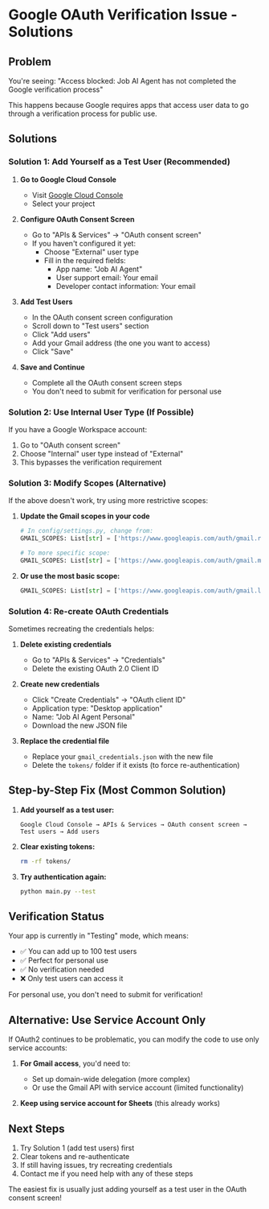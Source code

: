 # Google OAuth Verification Issue - Solutions

## Problem
You're seeing: "Access blocked: Job AI Agent has not completed the Google verification process"

This happens because Google requires apps that access user data to go through a verification process for public use.

## Solutions

### Solution 1: Add Yourself as a Test User (Recommended)

1. **Go to Google Cloud Console**
   - Visit [Google Cloud Console](https://console.cloud.google.com/)
   - Select your project

2. **Configure OAuth Consent Screen**
   - Go to "APIs & Services" → "OAuth consent screen"
   - If you haven't configured it yet:
     - Choose "External" user type
     - Fill in the required fields:
       - App name: "Job AI Agent"
       - User support email: Your email
       - Developer contact information: Your email

3. **Add Test Users**
   - In the OAuth consent screen configuration
   - Scroll down to "Test users" section
   - Click "Add users"
   - Add your Gmail address (the one you want to access)
   - Click "Save"

4. **Save and Continue**
   - Complete all the OAuth consent screen steps
   - You don't need to submit for verification for personal use

### Solution 2: Use Internal User Type (If Possible)

If you have a Google Workspace account:
1. Go to "OAuth consent screen"
2. Choose "Internal" user type instead of "External"
3. This bypasses the verification requirement

### Solution 3: Modify Scopes (Alternative)

If the above doesn't work, try using more restrictive scopes:

1. **Update the Gmail scopes in your code**
   ```python
   # In config/settings.py, change from:
   GMAIL_SCOPES: List[str] = ['https://www.googleapis.com/auth/gmail.readonly']
   
   # To more specific scope:
   GMAIL_SCOPES: List[str] = ['https://www.googleapis.com/auth/gmail.metadata']
   ```

2. **Or use the most basic scope:**
   ```python
   GMAIL_SCOPES: List[str] = ['https://www.googleapis.com/auth/gmail.labels']
   ```

### Solution 4: Re-create OAuth Credentials

Sometimes recreating the credentials helps:

1. **Delete existing credentials**
   - Go to "APIs & Services" → "Credentials"
   - Delete the existing OAuth 2.0 Client ID

2. **Create new credentials**
   - Click "Create Credentials" → "OAuth client ID"
   - Application type: "Desktop application"
   - Name: "Job AI Agent Personal"
   - Download the new JSON file

3. **Replace the credential file**
   - Replace your `gmail_credentials.json` with the new file
   - Delete the `tokens/` folder if it exists (to force re-authentication)

## Step-by-Step Fix (Most Common Solution)

1. **Add yourself as a test user:**
   ```
   Google Cloud Console → APIs & Services → OAuth consent screen → Test users → Add users
   ```

2. **Clear existing tokens:**
   ```bash
   rm -rf tokens/
   ```

3. **Try authentication again:**
   ```bash
   python main.py --test
   ```

## Verification Status

Your app is currently in "Testing" mode, which means:
- ✅ You can add up to 100 test users
- ✅ Perfect for personal use
- ✅ No verification needed
- ❌ Only test users can access it

For personal use, you don't need to submit for verification!

## Alternative: Use Service Account Only

If OAuth2 continues to be problematic, you can modify the code to use only service accounts:

1. **For Gmail access**, you'd need to:
   - Set up domain-wide delegation (more complex)
   - Or use the Gmail API with service account (limited functionality)

2. **Keep using service account for Sheets** (this already works)

## Next Steps

1. Try Solution 1 (add test users) first
2. Clear tokens and re-authenticate
3. If still having issues, try recreating credentials
4. Contact me if you need help with any of these steps

The easiest fix is usually just adding yourself as a test user in the OAuth consent screen!
